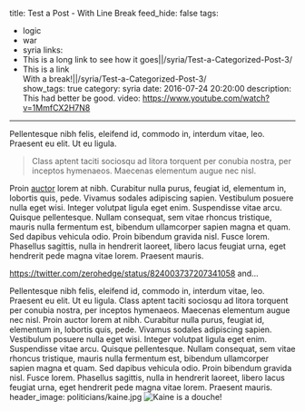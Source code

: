 title: Test a Post - With Line Break
feed_hide: false
tags:
  - logic
  - war
  - syria
links:
 - This is a long link to see how it goes||/syria/Test-a-Categorized-Post-3/
 - This is a link<br>With a break!||/syria/Test-a-Categorized-Post-3/  
show_tags: true
category: syria
date: 2016-07-24 20:20:00
description: This had better be good.
video: https://www.youtube.com/watch?v=1MmfCX2H7N8
---
Pellentesque nibh felis, eleifend id, commodo in, interdum vitae, leo. Praesent eu elit. Ut eu ligula.

<blockquote>
Class aptent taciti sociosqu ad litora torquent per conubia nostra, per inceptos hymenaeos. Maecenas elementum augue nec nisl.
</blockquote>

Proin [auctor](test.com) lorem at nibh. Curabitur nulla purus, feugiat id, elementum in, lobortis quis, pede. Vivamus sodales adipiscing sapien. Vestibulum posuere nulla eget wisi. Integer volutpat ligula eget enim. Suspendisse vitae arcu. Quisque pellentesque. Nullam consequat, sem vitae rhoncus tristique, mauris nulla fermentum est, bibendum ullamcorper sapien magna et quam. Sed dapibus vehicula odio. Proin bibendum gravida nisl. Fusce lorem. Phasellus sagittis, nulla in hendrerit laoreet,
libero lacus feugiat urna, eget hendrerit pede magna vitae lorem. Praesent mauris.

https://twitter.com/zerohedge/status/824003737207341058
and...

Pellentesque nibh felis, eleifend id, commodo in, interdum vitae, leo. Praesent eu elit. Ut eu ligula. Class aptent taciti sociosqu ad litora torquent per conubia nostra, per inceptos hymenaeos. Maecenas elementum augue nec nisl. Proin auctor lorem at nibh. Curabitur nulla purus, feugiat id, elementum in, lobortis quis, pede. Vivamus sodales adipiscing sapien. Vestibulum posuere nulla eget wisi. Integer volutpat ligula eget enim. Suspendisse vitae arcu. Quisque pellentesque. Nullam consequat, sem vitae rhoncus tristique, mauris nulla fermentum est, bibendum ullamcorper sapien magna et quam. Sed dapibus vehicula odio. Proin bibendum gravida nisl. Fusce lorem. Phasellus sagittis, nulla in hendrerit laoreet, libero lacus feugiat urna, eget hendrerit pede magna vitae lorem. Praesent mauris.
header_image: politicians/kaine.jpg
![Kaine is a douche!](/images/politicians/kaine.jpg)